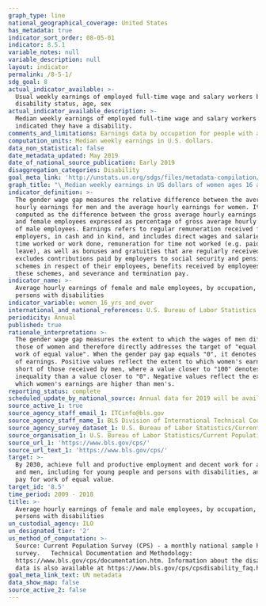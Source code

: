 ```yaml
---
graph_type: line
national_geographical_coverage: United States
has_metadata: true
indicator_sort_order: 08-05-01
indicator: 8.5.1
variable_notes: null
variable_description: null
layout: indicator
permalink: /8-5-1/
sdg_goal: 8
actual_indicator_available: >-
  Usual weekly earnings of employed full-time wage and salary workers by
  disability status, age, sex
actual_indicator_available_description: >-
  Median weekly earnings of employed full-time wage and salary workers who
  indicated they have a disability.
comments_and_limitations: Earnings data by occupation for people with a disability are not available.
computation_units: Median weekly earnings in U.S. dollars.
data_non_statistical: false
date_metadata_updated: May 2019
date_of_national_source_publication: Early 2019
disaggregation_categories: Disability
goal_meta_link: 'http://unstats.un.org/sdgs/files/metadata-compilation/Metadata-Goal-8.pdf'
graph_title: "\_Median weekly earnings in US dollars of women ages 16 and over who indicated they have a disability, employed as full-time wage and salary workers"
indicator_definition: >-
  The gender wage gap measures the relative difference between the average
  hourly earnings for men and the average hourly earnings for women. It is
  computed as the difference between the gross average hourly earnings of male
  and female employees expressed as percentage of gross average hourly earnings
  of male employees. Earnings refers to regular remuneration received from
  employers, in cash and in kind, and includes direct wages and salaries for
  time worked or work done, remuneration for time not worked (e.g. paid annual
  leave), as well as bonuses and gratuities that are regularly received. It
  excludes contributions paid by employers to social security and pension
  schemes in respect of their employees, benefits received by employees under
  these schemes, and severance and termination pay.
indicator_name: >-
  Average hourly earnings of female and male employees, by occupation, age and
  persons with disabilities
indicator_variable: women_16_yrs_and_over
international_and_national_references: U.S. Bureau of Labor Statistics - www.bls.gov
periodicity: Annual
published: true
rationale_interpretation: >-
  The gender wage gap measures the extent to which the wages of men differ from
  those of women and therefore directly addresses the target of "equal pay for
  work of equal value". When the gender pay gap equals "0", it denotes equality
  of earnings. Positive values reflect the extent to which women's earnings fall
  short of those received by men, where a value closer to "100" denotes more
  inequality than a value closer to "0". Negative values reflect the extent to
  which women's earnings are higher than men's.
reporting_status: complete
scheduled_update_by_national_source: Annual data for 2019 will be available in early 2020
source_active_1: true
source_agency_staff_email_1: ITCinfo@bls.gov
source_agency_staff_name_1: BLS Division of International Technical Cooperation staff
source_agency_survey_dataset_1: U.S. Bureau of Labor Statistics/Current Population Survey
source_organisation_1: U.S. Bureau of Labor Statistics/Current Population Survey
source_url_1: 'https://www.bls.gov/cps/'
source_url_text_1: 'https://www.bls.gov/cps/'
target: >-
  By 2030, achieve full and productive employment and decent work for all women
  and men, including for young people and persons with disabilities, and equal
  pay for work of equal value.
target_id: '8.5'
time_period: 2009 - 2018
title: >-
  Average hourly earnings of female and male employees, by occupation, age and
  persons with disabilities
un_custodial_agency: ILO
un_designated_tier: '2'
us_method_of_computation: >-
  Source: Current Population Survey (CPS) - a monthly national sample household
  survey.   Technical Documentation and Methodology:
  https://www.bls.gov/cps/documentation.htm. Information about the disability
  data is also available at https://www.bls.gov/cps/cpsdisability_faq.htm
goal_meta_link_text: UN metadata
data_show_map: false
source_active_2: false
---
```

